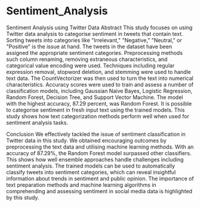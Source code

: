 # Sentiment_Analysis
Sentiment Analysis using Twitter Data
Abstract
This study focuses on using Twitter data analysis to categorise sentiment in tweets that contain text. Sorting tweets into categories like "Irrelevant," "Negative," "Neutral," or "Positive" is the issue at hand. The tweets in the dataset have been assigned the appropriate sentiment categories. Preprocessing methods such column renaming, removing extraneous characteristics, and categorical value encoding were used. Techniques including regular expression removal, stopword deletion, and stemming were used to handle text data. The CountVectorizer was then used to turn the text into numerical characteristics. Accuracy scores were used to train and assess a number of classification models, including Gaussian Naive Bayes, Logistic Regression, Random Forest, Decision Tree, and Support Vector Machine. The model with the highest accuracy, 87.29 percent, was Random Forest. It is possible to categorise sentiment in fresh input text using the trained models. This study shows how text categorization methods perform well when used for sentiment analysis tasks.



Conclusion
We effectively tackled the issue of sentiment classification in Twitter data in this study. We obtained encouraging outcomes by preprocessing the text data and utilising machine learning methods. With an accuracy of 87.29%, the Random Forest model surpassed other classifiers. This shows how well ensemble approaches handle challenges including sentiment analysis. The trained models can be used to automatically classify tweets into sentiment categories, which can reveal insightful information about trends in sentiment and public opinion. The importance of text preparation methods and machine learning algorithms in comprehending and assessing sentiment in social media data is highlighted by this study.
